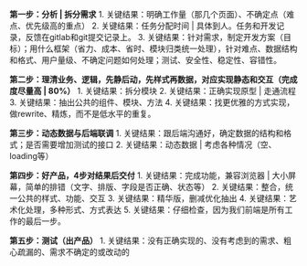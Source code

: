 **第一步：分析 | 拆分需求**
    1. 关键结果：明确工作量（那几个页面）、不确定点（难点、优先级高的重点）
    2. 关键结果：任务分配时间 | 具体到人。任务和开发记录，反馈在gitlab和git提交记录上。
    3. 关键结果：针对需求，制定开发方案（目标）；用什么框架（省力、成本、省时、模块归类统一处理），针对难点、数据结构和格式、用户量级、不确定问题如何处理；测试、安全性、稳定性、容错性。

**第二步：理清业务、逻辑，先静后动，先样式再数据，对应实现静态和交互（完成度尽量高 | 80%）**
    1. 关键结果：拆分模块
    2. 关键结果：正确实现原型 | 走通流程
    3. 关键结果：抽出公共的组件、模块、方法
    4. 关键结果：找更优雅的方式实现，做rewrite、精炼，而不是低水平的重复。

**第三步：动态数据与后端联调**
    1. 关键结果：跟后端沟通好，确定数据的结构和格式；是否需要增加测试的接口
    2. 关键结果：动态数据 | 考虑各种情况（空、loading等）

**第四步：好产品，4步对结果后交付**
    1. 关键结果：完成功能，兼容浏览器 | 大小屏幕，简单的排错（文字、排版、字段是否正确、状态等）
    2. 关键结果：整合，统一公共的样式、功能、交互
    3. 关键结果：精华版，删减优化抽出
    4. 关键结果：艺术化处理，多种形式、方式表达
    5. 关键结果：仔细检查，因为我们前端是所有工作的最后一步。

**第五步：测试（出产品）**
    1. 关键结果：没有正确实现的、没有考虑到的需求、粗心疏漏的、需求不确定的或改动的

